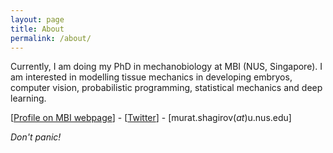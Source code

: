 ```yaml
---
layout: page
title: About
permalink: /about/
---
```


<p class="message">
  Currently, I am doing my PhD in mechanobiology at MBI (NUS, Singapore). I am interested in modelling tissue mechanics in developing embryos, computer vision, probabilistic programming, statistical mechanics and deep learning.
</p> 

[[Profile on MBI webpage](https://mbi.nus.edu.sg/tissues/murat-shagirov/)] - [[Twitter](https://twitter.com/mshagirov)] - [murat.shagirov(_at_)u.nus.edu]

_Don't panic!_
